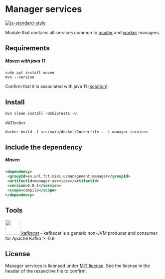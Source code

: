 # Manager services

[![js-standard-style](https://img.shields.io/badge/code%20style-checkstyle-brightgreen.svg)](https://checkstyle.org/)

Module that contains all services common to [master](../manager-master) and [worker](../manager-worker) managers.

## Requirements

##### Maven with java 11
```shell script
sudo apt install maven
mvn --version
```
Confirm that it is associated with java 11 ([solution](https://stackoverflow.com/a/49988988)).

## Install

```shell script
mvn clean install -DskipTests -U
```

##Docker
```shell script
docker build -f src/main/docker/Dockerfile . -t manager-services
```

## Include the dependency
##### Maven
```xml
<dependency>
 <groupId>en.unl.fct.miei.usmanagement.manager</groupId>
 <artifactId>manager-services</artifactId>
 <version>0.0.1</version>
 <scope>compile</scope>
</dependency>
```

## Tools

[<img src="https://i.imgur.com/cIrt8pC.png" alt="" width="48" height="48"> kafkacat](https://github.com/edenhill/kafkacat) - kafkacat is a generic non-JVM producer and consumer for Apache Kafka >=0.8

## License

Manager services is licensed under [MIT license](../LICENSE). See the license in the header of the respective file to confirm.
